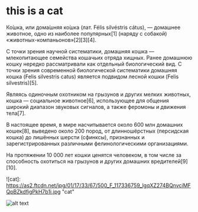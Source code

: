 # this is a cat

Ко́шка, или дома́шняя ко́шка (лат. Félis silvéstris cátus), — домашнее животное, одно из наиболее популярных[1] (наряду с собакой) «животных-компаньонов»[2][3][4].

С точки зрения научной систематики, домашняя кошка — млекопитающее семейства кошачьих отряда хищных. Ранее домашнюю кошку нередко рассматривали как отдельный биологический вид. С точки зрения современной биологической систематики домашняя кошка (Felis silvestris catus) является подвидом лесной кошки (Felis silvestris)[5].

Являясь одиночным охотником на грызунов и других мелких животных, кошка — социальное животное[6], использующее для общения широкий диапазон звуковых сигналов, а также феромоны и движения тела[7].

В настоящее время, в мире насчитывается около 600 млн домашних кошек[8], выведено около 200 пород, от длинношёрстных (персидская кошка) до лишённых шерсти (сфинксы), признанных и зарегистрированных различными фелинологическими организациями.

На протяжении 10 000 лет кошки ценятся человеком, в том числе за способность охотиться на грызунов и других домашних вредителей[9][10].

![cat]: https://as2.ftcdn.net/jpg/01/17/33/67/500_F_117336759_lgqXZ274BQnvciMFQpBZkdfigPkH7b1i.jpg "cat"

![alt text](https://clkde.tradedoubler.com/click?p=264311&a=3045532&g=24328740&epi=search_%D1%81%D0%B8%D0%B0%D0%BC%D1%81%D0%BA%D0%B8%D0%B9+%D0%BA%D0%BE%D1%82&url=https://stock.adobe.com/images/photo/126566419?as_channel=affiliate&as_campaign=pexels&as_source=arvato "Logo Title Text 1")
